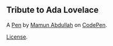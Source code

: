 Tribute to Ada Lovelace
-----------------------


A [Pen](https://codepen.io/thetradecoder/pen/GNzxym) by [Mamun Abdullah](https://codepen.io/thetradecoder) on [CodePen](https://codepen.io).

[License](https://codepen.io/thetradecoder/pen/GNzxym/license).